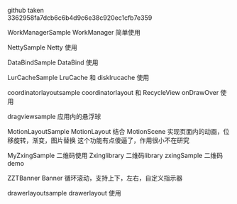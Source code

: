 
github taken  
3362958fa7dcb6c6b4d9c6e38c920ec1cfb7e359

WorkManagerSample
WorkManager 简单使用

NettySample
Netty 使用

DataBindSample
DataBind 使用

LurCacheSample
LruCache 和 disklrucache 使用

coordinatorlayoutsample
coordinatorlayout 和 RecycleView onDrawOver 使用

dragviewsample
应用内的悬浮球

MotionLayoutSample
MotionLayout 结合 MotionScene 实现页面内的动画，位移旋转，渐变，图片替换
这个功能有点傻逼了，作用很小不在研究

MyZxingSample
二维码使用
Zxinglibrary 二维码library
zxingSample 二维码demo

ZZTBanner
Banner 循环滚动，支持上下，左右，自定义指示器

drawerlayoutsample
drawerlayout 使用

